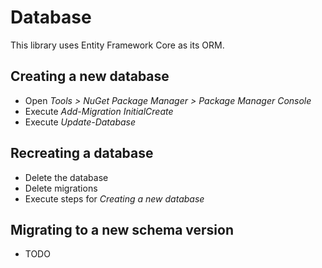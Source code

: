 ﻿# Database
This library uses Entity Framework Core as its ORM.

## Creating a new database
- Open *Tools > NuGet Package Manager > Package Manager Console*
- Execute *Add-Migration InitialCreate*
- Execute *Update-Database*

## Recreating a database
- Delete the database
- Delete migrations
- Execute steps for *Creating a new database*

## Migrating to a new schema version
- TODO